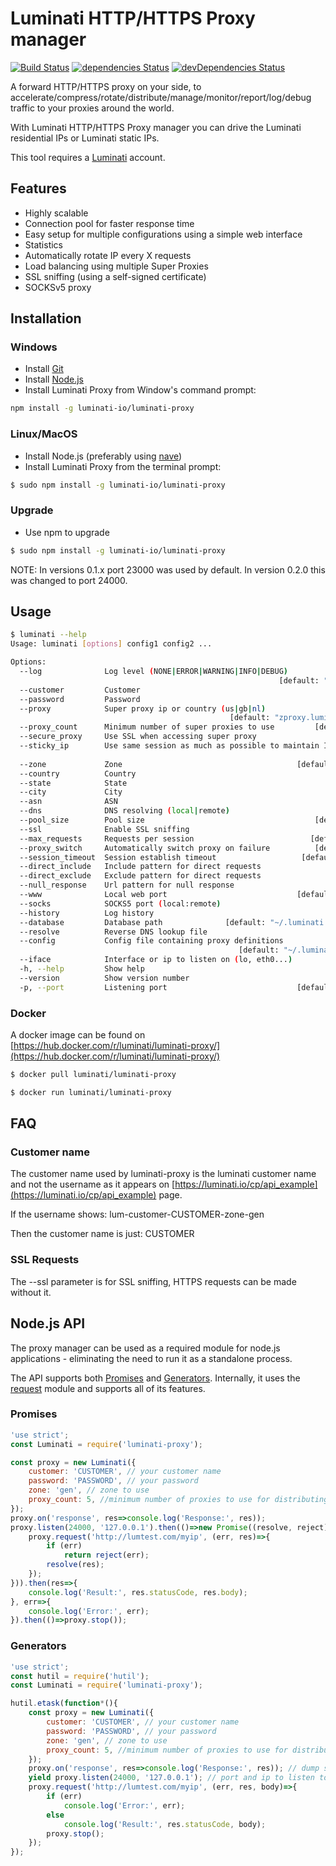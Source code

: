 # Luminati HTTP/HTTPS Proxy manager

[![Build Status](https://travis-ci.org/luminati-io/luminati-proxy.png)](https://travis-ci.org/luminati-io/luminati-proxy)
[![dependencies Status](https://david-dm.org/luminati-io/luminati-proxy/status.svg)](https://david-dm.org/luminati-io/luminati-proxy)
[![devDependencies Status](https://david-dm.org/luminati-io/luminati-proxy/dev-status.svg)](https://david-dm.org/luminati-io/luminati-proxy?type=dev)

A forward HTTP/HTTPS proxy on your side, to accelerate/compress/rotate/distribute/manage/monitor/report/log/debug traffic to your proxies around the world.

With Luminati HTTP/HTTPS Proxy manager you can drive the Luminati residential IPs or Luminati static IPs.

This tool requires a [Luminati](https://luminati.io/?cam=github-proxy) account.

## Features
- Highly scalable
- Connection pool for faster response time
- Easy setup for multiple configurations using a simple web interface
- Statistics
- Automatically rotate IP every X requests
- Load balancing using multiple Super Proxies
- SSL sniffing (using a self-signed certificate)
- SOCKSv5 proxy

## Installation

### Windows
- Install [Git](https://git-scm.com/download/win)
- Install [Node.js](https://nodejs.org/en/download/)
- Install Luminati Proxy from Window's command prompt:
```sh
npm install -g luminati-io/luminati-proxy
```

### Linux/MacOS
- Install Node.js (preferably using [nave](https://github.com/isaacs/nave))
- Install Luminati Proxy from the terminal prompt:
```sh
$ sudo npm install -g luminati-io/luminati-proxy
```

### Upgrade
- Use npm to upgrade
```sh
$ sudo npm install -g luminati-io/luminati-proxy
```
NOTE: In versions 0.1.x port 23000 was used by default. In version 0.2.0 this was changed to port 24000.

## Usage
```sh
$ luminati --help
Usage: luminati [options] config1 config2 ...

Options:
  --log              Log level (NONE|ERROR|WARNING|INFO|DEBUG)
                                                            [default: "WARNING"]
  --customer         Customer
  --password         Password
  --proxy            Super proxy ip or country (us|gb|nl)
                                                 [default: "zproxy.luminati.io"]
  --proxy_count      Minimum number of super proxies to use         [default: 1]
  --secure_proxy     Use SSL when accessing super proxy
  --sticky_ip        Use same session as much as possible to maintain IP
                                                                       [boolean]
  --zone             Zone                                       [default: "gen"]
  --country          Country
  --state            State
  --city             City
  --asn              ASN
  --dns              DNS resolving (local|remote)
  --pool_size        Pool size                                      [default: 3]
  --ssl              Enable SSL sniffing
  --max_requests     Requests per session                          [default: 50]
  --proxy_switch     Automatically switch proxy on failure          [default: 5]
  --session_timeout  Session establish timeout                   [default: 5000]
  --direct_include   Include pattern for direct requests
  --direct_exclude   Exclude pattern for direct requests
  --null_response    Url pattern for null response
  --www              Local web port                             [default: 22999]
  --socks            SOCKS5 port (local:remote)
  --history          Log history                                       [boolean]
  --database         Database path              [default: "~/.luminati.sqlite3"]
  --resolve          Reverse DNS lookup file
  --config           Config file containing proxy definitions
                                                   [default: "~/.luminati.json"]
  --iface            Interface or ip to listen on (lo, eth0...)
  -h, --help         Show help                                         [boolean]
  --version          Show version number                               [boolean]
  -p, --port         Listening port                             [default: 24000]
```

### Docker

A docker image can be found on [https://hub.docker.com/r/luminati/luminati-proxy/](https://hub.docker.com/r/luminati/luminati-proxy/)

```sh
$ docker pull luminati/luminati-proxy

$ docker run luminati/luminati-proxy
```

## FAQ

### Customer name

The customer name used by luminati-proxy is the luminati customer name and not the username as it appears on [https://luminati.io/cp/api_example](https://luminati.io/cp/api_example) page.

If the username shows: lum-customer-CUSTOMER-zone-gen

Then the customer name is just: CUSTOMER

### SSL Requests

The --ssl parameter is for SSL sniffing, HTTPS requests can be made without it.

## Node.js API

The proxy manager can be used as a required module for node.js applications - eliminating the need to run it as a standalone process.

The API supports both [Promises](https://www.promisejs.org/) and [Generators](https://www.promisejs.org/generators/). Internally, it uses the [request](https://github.com/request/request) module and supports all of its features.

### Promises
```js
'use strict';
const Luminati = require('luminati-proxy');

const proxy = new Luminati({
    customer: 'CUSTOMER', // your customer name
    password: 'PASSWORD', // your password
    zone: 'gen', // zone to use
    proxy_count: 5, //minimum number of proxies to use for distributing requests
});
proxy.on('response', res=>console.log('Response:', res));
proxy.listen(24000, '127.0.0.1').then(()=>new Promise((resolve, reject)=>{
    proxy.request('http://lumtest.com/myip', (err, res)=>{
        if (err)
            return reject(err);
        resolve(res);
    });
})).then(res=>{
    console.log('Result:', res.statusCode, res.body);
}, err=>{
    console.log('Error:', err);
}).then(()=>proxy.stop());
```

### Generators
```js
'use strict';
const hutil = require('hutil');
const Luminati = require('luminati-proxy');

hutil.etask(function*(){
    const proxy = new Luminati({
        customer: 'CUSTOMER', // your customer name
        password: 'PASSWORD', // your password
        zone: 'gen', // zone to use
        proxy_count: 5, //minimum number of proxies to use for distributing requests
    });
    proxy.on('response', res=>console.log('Response:', res)); // dump some stats to screen
    yield proxy.listen(24000, '127.0.0.1'); // port and ip to listen to
    proxy.request('http://lumtest.com/myip', (err, res, body)=>{
        if (err)
            console.log('Error:', err);
        else
            console.log('Result:', res.statusCode, body);
        proxy.stop();
    });
});
```
